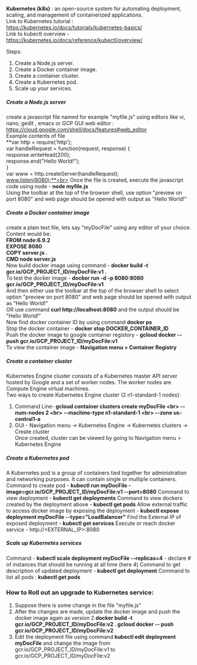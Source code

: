 **Kubernetes (k8s)** : an open-source system for automating deployment, scaling, and management of containerized applications.<br>
Link to Kubernetes tutorial : https://kubernetes.io/docs/tutorials/kubernetes-basics/<br>
Link to kubectl overview - https://kubernetes.io/docs/reference/kubectl/overview/<br>

Steps:
1. Create a Node.js server.
2. Create a Docker container image.
3. Create a container cluster.
4. Create a Kubernetes pod.
5. Scale up your services.

##### Create a Node.js server
create a javascript file named for example "myfile.js" using editors like vi, nano, gedit , emacs or GCP GUI web editor : https://cloud.google.com/shell/docs/features#web_editor<br>
Example contents of file<br>
**var http = require('http');<br>
var handleRequest = function(request, response) {<br>
  response.writeHead(200);<br>
  response.end("Hello World!");<br>
}<br>
var www = http.createServer(handleRequest);<br>
www.listen(8080);**<br>
Once the file is created, execute the javascript code using node - **node myfile.js**<br>
Using the toolbar at the top of the browser shell, use option "preview on port 8080" and web page should be opened with output as "Hello World!"<br>

##### Create a Docker container image<br>
create a plain text file, lets say "myDocFile" using any editor of your choice. Content would be:<br>
**FROM node:6.9.2<br>
EXPOSE 8080<br>
COPY server.js .<br>
CMD node server.js**<br>
Now build docker image using command - **docker build -t gcr.io/GCP_PROJECT_ID/myDocFile:v1 .**<br>
To test the docker image - **docker run -d -p 8080:8080 gcr.io/GCP_PROJECT_ID/myDocFile:v1**<br>
And then either use the toolbar at the top of the browser shell to select option "preview on port 8080" and web page should be opened with output as "Hello World!"<br>
OR use command **curl http://localhost:8080** and the output should be "Hello World!"<br>
Now find docker container ID by using command **docker ps**<br>
Stop the docker container - **docker stop DOCKER_CONTAINER_ID**<br> 
Push the docker image to google container registory - **gcloud docker -- push gcr.io/GCP_PROJECT_ID/myDocFile:v1**<br>
To view the container image - **Navigation menu > Container Registry**<br>

##### Create a container cluster<br>
Kubernetes Engine cluster consists of a Kubernetes master API server hosted by Google and a set of worker nodes. The worker nodes are Compute Engine virtual machines.<br>
Two ways to create Kubernetes Engine cluster (2 n1-standard-1 nodes):<br>
1. Command Line- **gcloud container clusters create myDocFile \<br>
                --num-nodes 2 \<br>
                --machine-type n1-standard-1 \<br>
                --zone us-central1-a**<br>
2. GUI - Navigation menu -> Kubernetes Engine -> Kubernetes clusters -> Create cluster<br>
Once created, cluster can be viewed by going to Navigation menu > Kubernetes Engine

##### Create a Kubernetes pod
A Kubernetes pod is a group of containers tied together for administration and networking purposes. It can contain single or multiple containers.
Command to create pod - **kubectl run myDocFile -image=gcr.io/GCP_PROJECT_ID/myDocFile:v1 --port=8080**
Command to view deployment - **kubectl get deployments**
Command to view dockers created by the deployment above - **kubectl get pods**
Allow external traffic to access docker image by exposing the deployment - **kubectl expose deployment myDocFile --type="LoadBalancer"**
Find the External IP of exposed deployment - **kubectl get services**
Execute or reach docker service - http://<EXTERNAL_IP>:8080


##### Scale up Kubernetes services
Command - **kubectl scale deployment myDocFile --replicas=4** - declare # of instances that should be running at all time (here 4)
Command to get description of updated deployment - **kubectl get deployment**
Command to list all pods : **kubectl get pods**

### How to Roll out an upgrade to Kubernetes service:
1. Suppose there is some change in the file "myfile.js"
2. After the changes are made, update the docker image and push the docker image again as version 2
**docker build -t gcr.io/GCP_PROJECT_ID/myDocFile:v2 .
gcloud docker -- push gcr.io/GCP_PROJECT_ID/myDocFile:v2**
3. Edit the deployment file using command **kubectl edit deployment myDocFile** and change the image from gcr.io/GCP_PROJECT_ID/myDocFile:v1 to gcr.io/GCP_PROJECT_ID/myDocFile:v2


